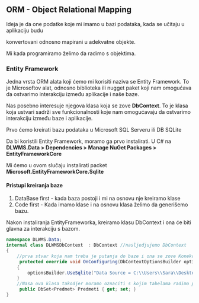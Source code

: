 ## ORM - Object Relational Mapping

Ideja je da one podatke koje mi imamo u bazi podataka, kada se učitaju  u aplikaciju budu 

konvertovani odnosno mapirani u adekvatne objekte.

Mi kada programiramo želimo da radimo s objektima. 



### Entity Framework

Jedna vrsta ORM alata koji ćemo mi korisiti naziva se Entity Framework. To je Microsoftov alat, odnosno biblioteka ili nugget paket koji nam omogućava da ostvarimo interakciju između aplikacije i naše baze. 

Nas posebno interesuje njegova klasa koja se zove **DbContext**. To je klasa koja ustvari sadrži sve funkcionalnosti koje nam omogućavaju da ostvarimo interakciju između baze i aplikacije. 

Prvo ćemo kreirati bazu podataka u Microsoft SQL Serveru ili DB SQLite

Da bi koristili Entity Framework, moramo ga prvo instalirati. U C# na **DLWMS.Data > Dependencies > Manage NuGet Packages > EntityFrameworkCore** 

Mi ćemo u ovom slučaju instalirati packet **Microsoft.EntityFrameworkCore.Sqlite**



#### Pristupi kreiranja baze

1. DataBase first - kada baza postoji i mi na osnovu nje kreiramo klase 
2. Code first - Kada imamo klase i na osnovu klasa želimo da generišemo bazu.  



Nakon instaliranja EntityFrameworka, kreiramo klasu DbContext i ona će biti glavna za interakciju s bazom.

```c#
namespace DLWMS.Data;
internal class DLWMSDbContext  : DbContext //nasljedjujemo DbContext
{
    //prva stvar koja nam treba je putanja do baze i ona se zove Konekcijski String. 
     protected override void OnConfiguring(DbContextOptionsBuilder optionsBuilder)
    {
        optionsBuilder.UseSqlite("Data Source = C:\\Users\\Sara\\Desktop\\DLWMS.db"); //ovdje nikad ne kopirati iz eksternog filea putanju direktno vec prvo pastati u kod pa iz koda kopirati ovdje ili rucno napisati radi nevidljivih karaktera koje moze dodati 
    }
    //Nasa ova klasa takodjer moramo oznaciti s kojim tabelama radimo pa koristimo DB set. 
     public DbSet<Predmet> Predmeti { get; set; }
}


```


